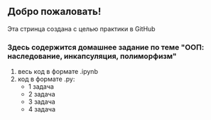 ## Добро пожаловать!
    
Эта стринца создана с целью практики в GitHub
   
### Здесь содержится домашнее задание по теме "ООП: наследование, инкапсуляция, полиморфизм"
  
  
1. весь код в формате .ipynb
2. код  в формате .py:  
   * 1 задача
   * 2 задача
   * 3 задача
   * 4 задача



